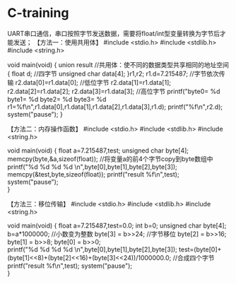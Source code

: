 # C-training
UART串口通信，串口按照字节发送数据，需要将float/int型变量转换为字节后才能发送；
【方法一：使用共用体】
#include <stdio.h>
#include <stdlib.h>
#include <string.h>

void main(void)
{
     union result       //共用体：使不同的数据类型共享相同的地址空间
     {
         float d;       //四字节
         unsigned char data[4];
     }r1,r2;
     r1.d=7.215487;
	 //字节依次传输
     r2.data[0]=r1.data[0];     //低位字节
     r2.data[1]=r1.data[1];     
     r2.data[2]=r1.data[2];
     r2.data[3]=r1.data[3];     //高位字节
    printf("byte0= %d byte1= %d byte2= %d byte3= %d       
    r1=%f\n",r1.data[0],r1.data[1],r1.data[2],r1.data[3],r1.d);
    printf("%f\n",r2.d);  
    system("pause");
}

【方法二：内存操作函数】
#include <stdio.h>
#include <stdlib.h>
#include <string.h>

void main(void)
{
    float a=7.215487,test;
    unsigned char byte[4];
    memcpy(byte,&a,sizeof(float));    //将变量a的前4个字节copy到byte数组中
    printf("%d %d %d %d \n",byte[0],byte[1],byte[2],byte[3]);
    memcpy(&test,byte,sizeof(float));
    printf("result %f\n",test);
	system("pause");     
}

【方法三：移位传输】
#include <stdio.h>
#include <stdlib.h>
#include <string.h>

void main(void)
{
    float a=7.215487,test=0.0;
    int b=0;
    unsigned char byte[4];
	b=a*1000000;      //小数变为整数
        byte[3] = b>>24;     //字节移位
	byte[2] = b>>16;
	byte[1] = b>>8;
	byte[0] = b>>0;          
    printf("%d %d %d %d \n",byte[0],byte[1],byte[2],byte[3]);
    test=(byte[0]+(byte[1]<<8)+(byte[2]<<16)+(byte[3]<<24))/1000000.0;     //合成四个字节
    printf("result %f\n",test);
	system("pause");     
}
